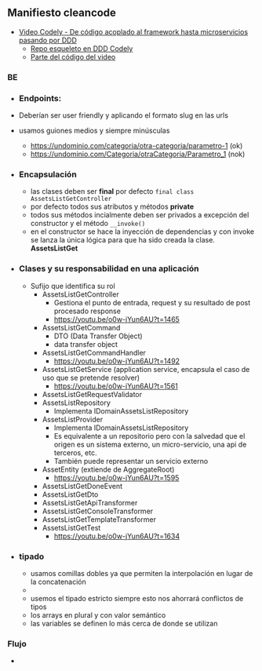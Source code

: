 ## Manifiesto cleancode

- [Video Codely - De código acoplado al framework hasta microservicios pasando por DDD](https://youtu.be/o0w-jYun6AU)
  - [Repo esqueleto en DDD Codely](https://github.com/CodelyTV/php-ddd-example/tree/main/src/Mooc/Courses)
  - [Parte del código del video](https://github.com/eacevedof/prj_phptests/tree/master/examples/eventsourcing)


### BE

- ### Endpoints:
- Deberían ser user friendly y aplicando el formato slug en las urls
- usamos guiones medios y siempre minúsculas
  - https://undominio.com/categoria/otra-categoria/parametro-1 (ok)
  - https://undominio.com/Categoria/otraCategoria/Parametro_1 (nok)


- ### Encapsulación
  - las clases deben ser **final** por defecto `final class AssetsListGetController`
  - por defecto todos sus atributos y métodos **private**
  - todos sus métodos incialmente deben ser privados a excepción del constructor y el método `__invoke()`
  - en el constructor se hace la inyección de dependencias y con invoke se lanza la única lógica 
  para que ha sido creada la clase. **AssetsListGet**

- ### Clases y su responsabilidad en una aplicación
  - Sufijo que identifica su rol
    - AssetsListGetController
      - Gestiona el punto de entrada, request y su resultado de post procesado response
      - https://youtu.be/o0w-jYun6AU?t=1465
    - AssetsListGetCommand 
      - DTO (Data Transfer Object)
      - data transfer object
    - AssetsListGetCommandHandler
      - https://youtu.be/o0w-jYun6AU?t=1492
    - AssetsListGetService (application service, encapsula el caso de uso que se pretende resolver)
      - https://youtu.be/o0w-jYun6AU?t=1561 
    - AssetsListGetRequestValidator
    - AssetsListRepository
      - Implementa IDomainAssetsListRepository
    - AssetsListProvider
      - Implementa IDomainAssetsListRepository
      - Es equivalente a un repositorio pero con la salvedad que el origen es un sistema externo, un micro-servicio, una api de terceros, etc.
      - También puede representar un servicio externo
    - AssetEntity (extiende de AggregateRoot)
      - https://youtu.be/o0w-jYun6AU?t=1595
    - AssetsListGetDoneEvent
    - AssetsListGetDto
    - AssetsListGetApiTransformer
    - AssetsListGetConsoleTransformer
    - AssetsListGetTemplateTransformer
    - AssetsListGetTest
      - https://youtu.be/o0w-jYun6AU?t=1634 

- ### tipado
  - usamos comillas dobles ya que permiten la interpolación en lugar de la concatenación
  - 
  - usemos el tipado estricto siempre esto nos ahorrará conflictos de tipos
  - los arrays en plural y con valor semántico
  - las variables se definen lo más cerca de donde se utilizan
    
### Flujo
- 